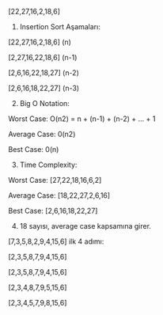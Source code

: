 [22,27,16,2,18,6]

1) Insertion Sort Aşamaları:

[22,27,16,2,18,6] (n)

[2,27,16,22,18,6] (n-1)

[2,6,16,22,18,27] (n-2)

[2,6,16,18,22,27] (n-3)

2) Big O Notation: 

Worst Case: O(n2) = n + (n-1) + (n-2) + … + 1

Average Case: 0(n2)

Best Case: 0(n)

3) Time Complexity:

Worst Case: [27,22,18,16,6,2]

Average Case: [18,22,27,2,6,16]

Best Case: [2,6,16,18,22,27]

4) 18 sayısı, average case kapsamına girer.

[7,3,5,8,2,9,4,15,6] ilk 4 adımı:

[2,3,5,8,7,9,4,15,6]

[2,3,5,8,7,9,4,15,6]

[2,3,4,8,7,9,5,15,6]

[2,3,4,5,7,9,8,15,6]
